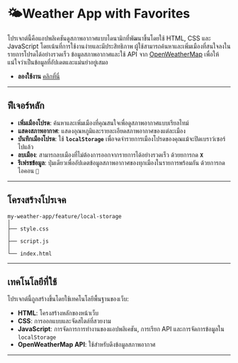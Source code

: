 # 🌤️Weather App with Favorites

โปรเจกต์นี้คือแอปพลิเคชันดูสภาพอากาศแบบไดนามิกที่พัฒนาขึ้นโดยใช้ HTML, CSS และ JavaScript โดยเน้นที่การใช้งานง่ายและมีประสิทธิภาพ ผู้ใช้สามารถค้นหาและเพิ่มเมืองที่สนใจลงในรายการโปรดได้อย่างรวดเร็ว 
ข้อมูลสภาพอากาศและใช้ API จาก [OpenWeatherMap](https://openweathermap.org/) เพื่อให้แน่ใจว่าเป็นข้อมูลที่อัปเดตและแม่นยำอยู่เสมอ
- **ลองใช้งาน** [คลิกที่นี่](https://my-weather-app-part2.netlify.app/)

---

## ฟีเจอร์หลัก

* **เพิ่มเมืองโปรด**: ค้นหาและเพิ่มเมืองที่คุณสนใจเพื่อดูสภาพอากาศแบบเรียลไทม์
* **แสดงสภาพอากาศ**: แสดงอุณหภูมิและรายละเอียดสภาพอากาศของแต่ละเมือง
* **บันทึกเมืองโปรด**: ใช้ **`localStorage`** เพื่อจดจำรายการเมืองโปรดของคุณแม้จะปิดเบราว์เซอร์ไปแล้ว
* **ลบเมือง**: สามารถลบเมืองที่ไม่ต้องการออกจากรายการได้อย่างรวดเร็ว ด้วยยการกด **`X`** 
* **รีเฟรชข้อมูล**: ปุ่มเดียวเพื่ออัปเดตข้อมูลสภาพอากาศของทุกเมืองในรายการพร้อมกัน ด้วยการกดไอคอน **`🔄`** 

---


## **โครงสร้างโปรเจค**
```
my-weather-app/feature/local-storage
│ 
├── style.css
│ 
├── script.js
│ 
└── index.html

```
---
## เทคโนโลยีที่ใช้

โปรเจกต์นี้ถูกสร้างขึ้นโดยใช้เทคโนโลยีพื้นฐานของเว็บ:

* **HTML**: โครงสร้างหลักของหน้าเว็บ
* **CSS**: การออกแบบและจัดสไตล์ที่สวยงาม
* **JavaScript**: การจัดการการทำงานของแอปพลิเคชัน, การเรียก API และการจัดการข้อมูลใน `localStorage`
* **OpenWeatherMap API**: ใช้สำหรับดึงข้อมูลสภาพอากาศ
---
